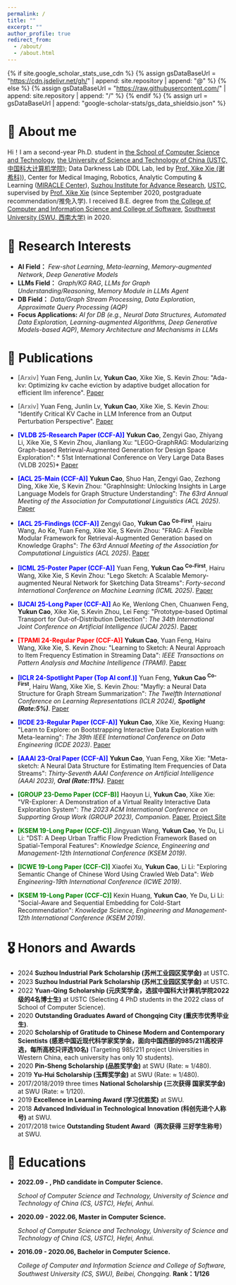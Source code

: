```yaml
---
permalink: /
title: ""
excerpt: ""
author_profile: true
redirect_from: 
  - /about/
  - /about.html
---
```


{% if site.google_scholar_stats_use_cdn %}
{% assign gsDataBaseUrl = "https://cdn.jsdelivr.net/gh/" | append: site.repository | append: "@" %}
{% else %}
{% assign gsDataBaseUrl = "https://raw.githubusercontent.com/" | append: site.repository | append: "/" %}
{% endif %}
{% assign url = gsDataBaseUrl | append: "google-scholar-stats/gs_data_shieldsio.json" %}
# 👦 About me
<span class='anchor' id='about-me'></span>
Hi！I am a second-year Ph.D. student in [the School of Computer Science and Technology](https://cs.ustc.edu.cn/main.htm), [the University of Science and Technology of China (USTC,中国科大计算机学院)](https://www.ustc.edu.cn/); Data Darkness Lab (DDL Lab, led by [Prof. Xike Xie (谢希科)](http://staff.ustc.edu.cn/~xkxie/index.html)), Center for Medical Imaging, Robotics,
Analytic Computing & Learning ([MIRACLE Center](https://miracle.ustc.edu.cn/main.htm)), [Suzhou Institute for Advance Research](https://sz.ustc.edu.cn/index.html), [USTC](https://www.ustc.edu.cn/), supervised by [Prof. Xike Xie](http://staff.ustc.edu.cn/~xkxie/index.html) (since September 2020, postgraduate recommendation/推免入学). I received B.E. degree from [the College of Computer and Information Science and College of Software](http://cis.swu.edu.cn/), [Southwest University (SWU, 西南大学)](http://www.swu.edu.cn/) in 2020.

# 🔎 Research Interests
<span class='anchor' id='-research-interests'></span>

- **AI Field：** *Few-shot Learning*, *Meta-learning*, *Memory-augmented Network*, *Deep Generative Models*
- **LLMs Field：** *Graph/KG RAG*, *LLMs for Graph Understanding/Reasoning*, *Memory Module in LLMs Agent*
- **DB Field：** *Data/Graph Stream Processing*, *Data Exploration*, *Approximate Query Processing (AQP)*
- **Focus Applications:** *AI for DB (e.g., Neural Data Structures, Automated Data Exploration, Learning-augmented Algorithms, Deep Generative Models-based AQP)*, *Memory Architecture and Mechanisms in LLMs*
  



# 📝 Publications 
<span class='anchor' id='-publications'></span>

- <span style="color:gray;">**\[Arxiv\]**</span>  Yuan Feng, Junlin Lv, **Yukun Cao**, Xike Xie, S. Kevin Zhou: "Ada-kv: Optimizing kv cache eviction by adaptive budget allocation for efficient llm inference".  [Paper](https://arxiv.org/abs/2407.11550v3)
- <span style="color:gray;">**\[Arxiv\]**</span>  Yuan Feng, Junlin Lv, **Yukun Cao**, Xike Xie, S. Kevin Zhou: "Identify Critical KV Cache in LLM Inference from an Output Perturbation Perspective".  [Paper](https://arxiv.org/pdf/2502.03805)

- <span style="color:blue;">**\[VLDB 25-Research Paper (CCF-A)\]**</span>  **Yukun Cao**, Zengyi Gao, Zhiyang Li, Xike Xie, S Kevin Zhou, Jianliang Xu: "LEGO-GraphRAG: Modularizing Graph-based Retrieval-Augmented Generation for Design Space Exploration": * 51st International Conference on Very Large Data Bases (VLDB 2025)*  [Paper](https://arxiv.org/abs/2411.05844)
- <span style="color:blue;">**\[ACL 25-Main (CCF-A)\]**</span>  **Yukun Cao**, Shuo Han, Zengyi Gao, Zezhong Ding, Xike Xie, S Kevin Zhou: "GraphInsight: Unlocking Insights in Large Language Models for Graph Structure Understanding": *The 63rd Annual Meeting of the Association for Computational Linguistics (ACL 2025)*.  [Paper](https://arxiv.org/abs/2409.03258)
- <span style="color:blue;">**\[ACL 25-Findings (CCF-A)\]**</span>   Zengyi Gao, **Yukun Cao <sup>Co-First</sup>**, Hairu Wang, Ao Ke, Yuan Feng, Xike Xie, S Kevin Zhou: "FRAG: A Flexible Modular Framework for Retrieval-Augmented Generation based on Knowledge Graphs": *The 63rd Annual Meeting of the Association for Computational Linguistics (ACL 2025)*. [Paper](https://arxiv.org/pdf/2501.09957)
- <span style="color:blue;">**\[ICML 25-Poster Paper (CCF-A)\]**</span>  Yuan Feng, **Yukun Cao <sup>Co-First</sup>**, Hairu Wang, Xike Xie, S Kevin Zhou: "Lego Sketch: A Scalable Memory-augmented Neural Network for Sketching Data Streams": *Forty-second International Conference on Machine Learning (ICML 2025)*. [Paper]()
- <span style="color:blue;">**\[IJCAI 25-Long Paper (CCF-A)\]**</span> Ao Ke, Wenlong Chen, Chuanwen Feng, **Yukun Cao**, Xike Xie, S.Kevin Zhou, Lei Feng: "Prototype-based Optimal Transport for Out-of-Distribution Detection": *The 34th International Joint Conference on Artificial Intelligence (IJCAI 2025)*. [Paper](https://arxiv.org/abs/2410.07617)
- <span style="color:red;">**\[TPAMI 24-Regular Paper (CCF-A)\]**</span> **Yukun Cao**, Yuan Feng, Hairu Wang, Xike Xie, S. Kevin Zhou: "Learning to Sketch: A Neural Approach to Item Frequency Estimation in Streaming Data": *IEEE Transactions on Pattern Analysis and Machine Intelligence (TPAMI)*. [Paper](https://ieeexplore.ieee.org/document/10499867)
- <span style="color:blue;">**\[ICLR 24-Spotlight Paper (Top AI conf.)\]**</span> Yuan Feng, **Yukun Cao <sup>Co-First</sup>**, Hairu Wang, Xike Xie, S. Kevin Zhou: "Mayfly: a Neural Data Structure for Graph Stream Summarization": *The Twelfth International Conference on Learning Representations (ICLR 2024), __Spotlight (Rate:5%)__*. [Paper](https://openreview.net/pdf?id=n7Sr8SW4bn)
- <span style="color:blue;">**\[ICDE 23-Regular Paper (CCF-A)\]**</span> **Yukun Cao**, Xike Xie, Kexing Huang: "Learn to Explore: on Bootstrapping Interactive Data Exploration with Meta-learning": *The 39th IEEE International Conference on Data Engineering (ICDE 2023)*. [Paper](https://ieeexplore.ieee.org/document/10184532)
- <span style="color:blue;">**\[AAAI 23-Oral Paper (CCF-A)\]**</span> **Yukun Cao**, Yuan Feng, Xike Xie: "Meta-sketch: A Neural Data Structure for Estimating Item Frequencies of Data Streams": *Thirty-Seventh AAAI Conference on Artificial Intelligence (AAAI 2023), __Oral (Rate:11%)__*. [Paper](https://ojs.aaai.org/index.php/AAAI/article/view/25846)
- <span style="color:green;">**\[GROUP 23-Demo Paper (CCF-B)\]**</span> Haoyun Li, **Yukun Cao**, Xike Xie: "VR-Explorer: A Demonstration of a Virtual Reality Interactive Data Exploration System": *The 2023 ACM International Conference on Supporting Group Work (GROUP 2023), Companion*. [Paper](https://dl.acm.org/doi/abs/10.1145/3565967.3570976), [Project Site](https://dataexplorevr.github.io/)
- <span style="color:green;">**\[KSEM 19-Long Paper (CCF-C)\]**</span> Jingyuan Wang, **Yukun Cao**, Ye Du, Li Li: "DST: A Deep Urban Traffic Flow Prediction Framework Based on Spatial-Temporal Features": *Knowledge Science, Engineering and Management-12th International Conference (KSEM 2019)*. 
- <span style="color:green;">**\[ICWE 19-Long Paper (CCF-C)\]**</span>  Xiaofei Xu, **Yukun Cao**, Li Li: "Exploring Semantic Change of Chinese Word Using Crawled Web Data": *Web Engineering-19th International Conference (ICWE 2019)*.
- <span style="color:green;">**\[KSEM 19-Long Paper (CCF-C)\]**</span>  Kexin Huang, **Yukun Cao**, Ye Du, Li Li: "Social-Aware and Sequential Embedding for Cold-Start Recommendation": *Knowledge Science, Engineering and Management-12th International Conference (KSEM 2019)*.




# 🎖 Honors and Awards
<span class='anchor' id='-honors-and-awards'></span>
- 2024 **Suzhou Industrial Park Scholarship (苏州工业园区奖学金)** at USTC.
- 2023 **Suzhou Industrial Park Scholarship (苏州工业园区奖学金)** at USTC.
- 2022 **Yuan-Qing Scholarship (元庆奖学金，选拔中国科大计算机学院2022级的4名博士生)** at USTC (Selecting 4 PhD students in the 2022 class of School of Computer Science).
- 2020 **Outstanding Graduates Award of Chongqing City (重庆市优秀毕业生)**.
- 2020 **Scholarship of Gratitude to Chinese Modern and Contemporary Scientists (感恩中国近现代科学家奖学金，面向中国西部的985/211高校评选，每所高校只评选10名)** (Targeting 985/211 project Universities in Western China, each university has only 10 students).
- 2020 **Pin-Sheng Scholarship (品胜奖学金)** at SWU (Rate: $\approx$ 1/480).
- 2019 **Yu-Hui Scholarship (玉辉奖学金)** at SWU (Rate: $\approx$ 1/480).
- 2017/2018/2019 three times **National Scholarship (三次获得 国家奖学金)** at SWU (Rate: $\approx$ 1/120).
- 2019 **Excellence in Learning Award (学习优胜奖)** at SWU.
- 2018 **Advanced Individual in Technological Innovation (科创先进个人称号)** at SWU.
- 2017/2018 twice **Outstanding Student Award（两次获得 三好学生称号）** at SWU.

# 📖 Educations
<span class='anchor' id='-educations'></span>

- **2022.09 - , PhD candidate in Computer Science.**

    *School of Computer Science and Technology, University of Science and Technology of China (CS, USTC), Hefei, Anhui.*

- **2020.09 - 2022.06, Master in Computer Science.**

    *School of Computer Science and Technology, University of Science and Technology of China (CS, USTC), Hefei, Anhui.*
 
- **2016.09 - 2020.06, Bachelor in Computer Science.**
 
    *College of Computer and Information Science and College of Software, Southwest University (CS, SWU), Beibei, Chongqing.* **Rank：1/126**
 






 
